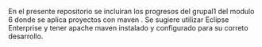 En el presente repositorio se incluiran los progresos del grupal1 del modulo 6 donde se aplica proyectos con maven . Se sugiere utilizar Eclipse Enterprise y  tener apache maven instalado y configurado para su correto desarrollo.
